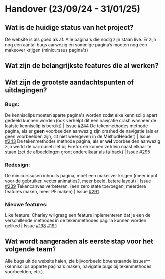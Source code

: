 # Handover (23/09/24 - 31/01/25)

## Wat is de huidige status van het project?
De website is als goed als af. Alle pagina's die nodig zijn staan live. Er zijn nog een aantal bugs aanwezig en sommige pagina's moeten nog een makeover krijgen (minicurssus pagina's)

## Wat zijn de belangrijkste features die al werken?



## Wat zijn de grootste aandachtspunten of uitdagingen?
### Bugs:
De kennisclips moeten aparte pagina's worden zodat elke kennisclip apart gedeeld kunnen worden (ook verhelpt dit een navigatie crash wanneer de laatste kennisclip is bereikt) | Issue [#244](https://github.com/orgs/fdnd-agency/projects/7/views/3?pane=issue&itemId=91502863&issue=fdnd-agency%7Cvisual-thinking%7C244)
De tekenmethodes methode pagina, als er **geen** voorbeelden aanwezig zijn crashed de navigatie (als er geen voorbeelden zijn, dit niet weergeven in de MethodHeader) | Issue [#243](https://github.com/orgs/fdnd-agency/projects/7/views/3?pane=issue&itemId=91502811&issue=fdnd-agency%7Cvisual-thinking%7C243)
De tekenmethodes methode pagina, als er **wel** voorbeelden aanwezig zijn werkt de carrousel niet bij Firefox en komen ze klein naast elkaar te staan (zet de afbeeldingen groot onderelkaar als fallback) | Issue [#295](https://github.com/orgs/fdnd-agency/projects/7/views/3?pane=issue&itemId=94425525&issue=fdnd-agency%7Cvisual-thinking%7C295)

### Redesign: 
De minicurssusen inhouds pagina, moet een makeover krijgen (meer input voor de gebruiker, vector animaties?, meer beeld, betere layout) | Issue [#239](https://github.com/orgs/fdnd-agency/projects/7/views/3?pane=issue&itemId=91502427&issue=fdnd-agency%7Cvisual-thinking%7C239)
Tekencanvas verbeteren, (een zero state toevoegen, meerdere features maken, meer PE maken) | Issue [#291](https://github.com/orgs/fdnd-agency/projects/7/views/3?pane=issue&itemId=94423655&issue=fdnd-agency%7Cvisual-thinking%7C291)

### Nieuwe features:
Like feature: Charley wil graag een feature inplementeren dat je een de verschillende methodes in de tekenmethodes pagina kunnen worden geliked | Issue [#198](https://github.com/orgs/fdnd-agency/projects/7/views/3?pane=issue&itemId=81353410&issue=fdnd-agency%7Cvisual-thinking%7C198) [#199](https://github.com/orgs/fdnd-agency/projects/7/views/3?pane=issue&itemId=81353431&issue=fdnd-agency%7Cvisual-thinking%7C199)

## Wat wordt aangeraden als eerste stap voor het volgende team?
Alle bugs uit de website halen, zie bijvoorbeeld bovenstaande issues^^ (kennisclips apparte pagina's maken, navigatie bugs bij tekenmethodes voorbeelden, etc.).
